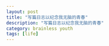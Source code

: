 ```yaml
---
layout: post
title: "写篇日志以纪念我无脑的青春"
description: "写篇日志以纪念我无脑的青春"
category: brainless youth
tags: [life]
---
```

